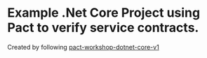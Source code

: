 # Example .Net Core Project using Pact to verify service contracts.

Created by following [pact-workshop-dotnet-core-v1](https://github.com/tdshipley/pact-workshop-dotnet-core-v1)

